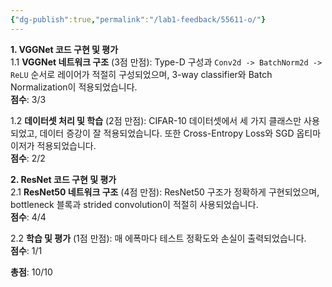 ```yaml
---
{"dg-publish":true,"permalink":"/lab1-feedback/55611-o/"}
---
```


**1. VGGNet 코드 구현 및 평가**  
1.1 **VGGNet 네트워크 구조** (3점 만점): Type-D 구성과 `Conv2d -> BatchNorm2d -> ReLU` 순서로 레이어가 적절히 구성되었으며, 3-way classifier와 Batch Normalization이 적용되었습니다.  
**점수**: 3/3

1.2 **데이터셋 처리 및 학습** (2점 만점): CIFAR-10 데이터셋에서 세 가지 클래스만 사용되었고, 데이터 증강이 잘 적용되었습니다. 또한 Cross-Entropy Loss와 SGD 옵티마이저가 적용되었습니다.  
**점수**: 2/2

**2. ResNet 코드 구현 및 평가**  
2.1 **ResNet50 네트워크 구조** (4점 만점): ResNet50 구조가 정확하게 구현되었으며, bottleneck 블록과 strided convolution이 적절히 사용되었습니다.  
**점수**: 4/4

2.2 **학습 및 평가** (1점 만점): 매 에폭마다 테스트 정확도와 손실이 출력되었습니다.  
**점수**: 1/1

**총점**: 10/10